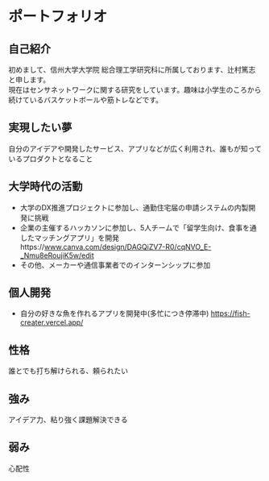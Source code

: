 # ポートフォリオ


  
## 自己紹介
初めまして、信州大学大学院 総合理工学研究科に所属しております、辻村篤志と申します。  
現在はセンサネットワークに関する研究をしています。趣味は小学生のころから続けているバスケットボールや筋トレなどです。

## 実現したい夢
自分のアイデアや開発したサービス、アプリなどが広く利用され、誰もが知っているプロダクトとなること

## 大学時代の活動
- 大学のDX推進プロジェクトに参加し、通勤住宅届の申請システムの内製開発に挑戦
- 企業の主催するハッカソンに参加し、5人チームで「留学生向け、食事を通したマッチングアプリ」を開発https://www.canva.com/design/DAGQiZV7-R0/cqNVO_E-_Nmu8eRoujiK5w/edit
- その他、メーカーや通信事業者でのインターンシップに参加
  
## 個人開発
- 自分の好きな魚を作れるアプリを開発中(多忙につき停滞中)
  https://fish-creater.vercel.app/

## 性格
誰とでも打ち解けられる、頼られたい

## 強み
アイデア力、粘り強く課題解決できる

## 弱み
心配性
